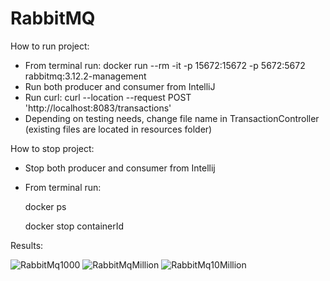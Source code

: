 # RabbitMQ
How to run project:
- From terminal run: docker run --rm -it -p 15672:15672 -p 5672:5672 rabbitmq:3.12.2-management
- Run both producer and consumer from IntelliJ
- Run curl: curl --location --request POST 'http://localhost:8083/transactions'
- Depending on testing needs, change file name in TransactionController (existing files are located in resources folder)
  
How to stop project:
- Stop both producer and consumer from Intellij
- From terminal run:
  
  docker ps
  
  docker stop containerId

Results:

![RabbitMq1000](https://github.com/NikolinaTomic/RabbitMQ/assets/44821513/4da5cac5-57f0-47f3-b01d-ded916f640ab)
![RabbitMqMillion](https://github.com/NikolinaTomic/RabbitMQ/assets/44821513/2a4b0e35-51fa-44c6-84a8-709914fdc1ea)
![RabbitMq10Million](https://github.com/NikolinaTomic/RabbitMQ/assets/44821513/489c7407-e431-45d9-90a3-840ca72fdb81)

